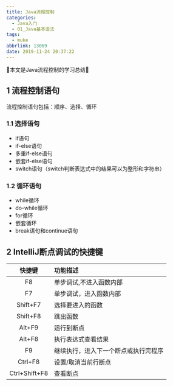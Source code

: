 ```yaml
---
title: Java流程控制
categories:
  - Java入门
  - 01_Java基本语法
tags:
  - muke
abbrlink: 13069
date: 2019-11-24 20:37:22
---
```


:star2:本文是Java流程控制的学习总结:star2:

<!-- more -->

## 1 流程控制语句

流程控制语句包括：顺序、选择、循环

### 1.1 选择语句

- if语句
- if-else语句
- 多重if-else语句
- 嵌套if-else语句
- switch语句（switch判断表达式中的结果可以为整形和字符串）

### 1.2 循环语句

- while循环
- do-while循环
- for循环
- 嵌套循环
- break语句和continue语句

## 2 IntelliJ断点调试的快捷键

|快捷键|功能描述|
|:--:|:--|
|F8|单步调试,不进入函数内部|
|F7|单步调试，进入函数内部|
|Shift+F7|选择要进入的函数|
|Shift+F8|跳出函数|
|Alt+F9|运行到断点|
|Alt+F8|执行表达式查看结果|
|F9|继续执行，进入下一个断点或执行完程序|
|Ctrl+F8|设置/取消当前行断点|
|Ctrl+Shift+F8|查看断点|

